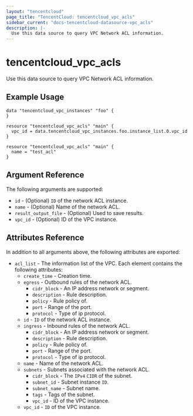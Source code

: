 ```yaml
---
layout: "tencentcloud"
page_title: "TencentCloud: tencentcloud_vpc_acls"
sidebar_current: "docs-tencentcloud-datasource-vpc_acls"
description: |-
  Use this data source to query VPC Network ACL information.
---
```


# tencentcloud_vpc_acls

Use this data source to query VPC Network ACL information.

## Example Usage

```hcl
data "tencentcloud_vpc_instances" "foo" {
}

resource "tencentcloud_vpc_acls" "main" {
  vpc_id = data.tencentcloud_vpc_instances.foo.instance_list.0.vpc_id
}

resource "tencentcloud_vpc_acls" "main" {
  name = "test_acl"
}
```

## Argument Reference

The following arguments are supported:

* `id` - (Optional) `ID` of the network ACL instance.
* `name` - (Optional) Name of the network ACL.
* `result_output_file` - (Optional) Used to save results.
* `vpc_id` - (Optional) ID of the VPC instance.

## Attributes Reference

In addition to all arguments above, the following attributes are exported:

* `acl_list` - The information list of the VPC. Each element contains the following attributes:
  * `create_time` - Creation time.
  * `egress` - Outbound rules of the network ACL.
    * `cidr_block` - An IP address network or segment.
    * `description` - Rule description.
    * `policy` - Rule policy of.
    * `port` - Range of the port.
    * `protocol` - Type of ip protocol.
  * `id` - `ID` of the network ACL instance.
  * `ingress` - Inbound rules of the network ACL.
    * `cidr_block` - An IP address network or segment.
    * `description` - Rule description.
    * `policy` - Rule policy of.
    * `port` - Range of the port.
    * `protocol` - Type of ip protocol.
  * `name` - Name of the network ACL.
  * `subnets` - Subnets associated with the network ACL.
    * `cidr_block` - The `IPv4` `CIDR` of the subnet.
    * `subnet_id` - Subnet instance `ID`.
    * `subnet_name` - Subnet name.
    * `tags` - Tags of the subnet.
    * `vpc_id` - ID of the VPC instance.
  * `vpc_id` - `ID` of the VPC instance.


